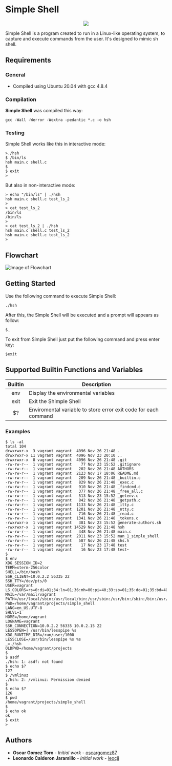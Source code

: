 ﻿#  Simple Shell

<p align="center">
<img src="https://miro.medium.com/max/740/1*lV2jcZgF3gczl2w_8TFXOg.png" />
</p>

Simple Shell is a program created to run in a Linux-like operating system, to capture and execute commands from the user. It's designed to mimic sh shell.

## Requirements

### General

-   Compiled using Ubuntu 20.04 with gcc 4.8.4

### Compilation

**Simple Shell** was compiled this way:

```
gcc -Wall -Werror -Wextra -pedantic *.c -o hsh
```
### Testing

Simple Shell works like this in interactive mode:

```
>./hsh
$ /bin/ls
hsh main.c shell.c
$
$ exit
>
```

But also in non-interactive mode:

```
> echo "/bin/ls" | ./hsh
hsh main.c shell.c test_ls_2
>
> cat test_ls_2
/bin/ls
/bin/ls
>
> cat test_ls_2 | ./hsh
hsh main.c shell.c test_ls_2
hsh main.c shell.c test_ls_2
>
```
## Flowchart

![Image of Flowchart](https://i.imgur.com/GUtPTTZ.jpg)
## Getting Started

Use the following command to execute Simple Shell:

    ./hsh
After this, the Simple Shell will be executed and a prompt will appears as follow:

    $_
To exit from Simple Shell just put the following command and press enter key:

    $exit

## Supported Builtin Functions and Variables

| Builtin | Description |
|:-------:| ----------- |
| env | Display the environmental variables |
| exit | Exit the Shimple Shell |
| $?| Enviromental variable to store error exit code for each command|


### Examples

```
$ ls -al
total 104
drwxrwxr-x  3 vagrant vagrant  4096 Nov 26 21:48 .
drwxrwxr-x 11 vagrant vagrant  4096 Nov 23 20:10 ..
drwxrwxr-x  8 vagrant vagrant  4096 Nov 26 21:48 .git
-rw-rw-r--  1 vagrant vagrant    77 Nov 23 15:52 .gitignore
-rw-rw-r--  1 vagrant vagrant   202 Nov 26 21:48 AUTHORS
-rw-rw-r--  1 vagrant vagrant  2123 Nov 17 18:06 README.md
-rw-rw-r--  1 vagrant vagrant   209 Nov 26 21:48 _builtin.c
-rw-rw-r--  1 vagrant vagrant   829 Nov 26 21:48 _exec.c
-rw-rw-r--  1 vagrant vagrant   910 Nov 26 21:48 _findcmd.c
-rw-rw-r--  1 vagrant vagrant   377 Nov 26 21:48 _free_all.c
-rw-rw-r--  1 vagrant vagrant   513 Nov 23 15:52 _getenv.c
-rw-rw-r--  1 vagrant vagrant   842 Nov 26 21:48 _getpath.c
-rw-rw-r--  1 vagrant vagrant  1133 Nov 26 21:48 _itty.c
-rw-rw-r--  1 vagrant vagrant  1201 Nov 26 21:48 _ntty.c
-rw-rw-r--  1 vagrant vagrant   716 Nov 26 21:48 _read.c
-rw-rw-r--  1 vagrant vagrant  1341 Nov 26 21:48 _tokens.c
-rwxrwxr-x  1 vagrant vagrant   381 Nov 23 15:52 generate-authors.sh
-rwxrwxr-x  1 vagrant vagrant 14529 Nov 26 21:48 hsh
-rw-rw-r--  1 vagrant vagrant   448 Nov 26 21:48 main.c
-rw-rw-r--  1 vagrant vagrant  2011 Nov 23 15:52 man_1_simple_shell
-rw-rw-r--  1 vagrant vagrant   587 Nov 26 21:48 shs.h
-rw-rw-r--  1 vagrant vagrant    17 Nov 23 17:48 test
-rw-rw-r--  1 vagrant vagrant    16 Nov 23 17:48 test~
$
$ env
XDG_SESSION_ID=2
TERM=xterm-256color
SHELL=/bin/bash
SSH_CLIENT=10.0.2.2 56335 22
SSH_TTY=/dev/pts/0
USER=vagrant
LS_COLORS=rs=0:di=01;34:ln=01;36:mh=00:pi=40;33:so=01;35:do=01;35:bd=40;33;01:cd=40;33;01:or=40;31;01:su=37;41:sg=30;43:ca=30;41:tw=30;42:ow=34;42:st=37;44:ex=01;32:*.tar=01;31:*.tgz=01;31:*.arj=01;31:*.taz=01;31:*.lzh=01;31:*.lzma=01;31:*.tlz=01;31:*.txz=01;31:*.zip=01;31:*.z=01;31:*.Z=01;31:*.dz=01;31:*.gz=01;31:*.lz=01;31:*.xz=01;31:*.bz2=01;31:*.bz=01;31:*.tbz=01;31:*.tbz2=01;31:*.tz=01;31:*.deb=01;31:*.rpm=01;31:*.jar=01;31:*.war=01;31:*.ear=01;31:*.sar=01;31:*.rar=01;31:*.ace=01;31:*.zoo=01;31:*.cpio=01;31:*.7z=01;31:*.rz=01;31:*.jpg=01;35:*.jpeg=01;35:*.gif=01;35:*.bmp=01;35:*.pbm=01;35:*.pgm=01;35:*.ppm=01;35:*.tga=01;35:*.xbm=01;35:*.xpm=01;35:*.tif=01;35:*.tiff=01;35:*.png=01;35:*.svg=01;35:*.svgz=01;35:*.mng=01;35:*.pcx=01;35:*.mov=01;35:*.mpg=01;35:*.mpeg=01;35:*.m2v=01;35:*.mkv=01;35:*.webm=01;35:*.ogm=01;35:*.mp4=01;35:*.m4v=01;35:*.mp4v=01;35:*.vob=01;35:*.qt=01;35:*.nuv=01;35:*.wmv=01;35:*.asf=01;35:*.rm=01;35:*.rmvb=01;35:*.flc=01;35:*.avi=01;35:*.fli=01;35:*.flv=01;35:*.gl=01;35:*.dl=01;35:*.xcf=01;35:*.xwd=01;35:*.yuv=01;35:*.cgm=01;35:*.emf=01;35:*.axv=01;35:*.anx=01;35:*.ogv=01;35:*.ogx=01;35:*.aac=00;36:*.au=00;36:*.flac=00;36:*.mid=00;36:*.midi=00;36:*.mka=00;36:*.mp3=00;36:*.mpc=00;36:*.ogg=00;36:*.ra=00;36:*.wav=00;36:*.axa=00;36:*.oga=00;36:*.spx=00;36:*.xspf=00;36:
MAIL=/var/mail/vagrant
PATH=/usr/local/sbin:/usr/local/bin:/usr/sbin:/usr/bin:/sbin:/bin:/usr/games:/usr/local/games
PWD=/home/vagrant/projects/simple_shell
LANG=en_US.UTF-8
SHLVL=1
HOME=/home/vagrant
LOGNAME=vagrant
SSH_CONNECTION=10.0.2.2 56335 10.0.2.15 22
LESSOPEN=| /usr/bin/lesspipe %s
XDG_RUNTIME_DIR=/run/user/1000
LESSCLOSE=/usr/bin/lesspipe %s %s
_=./hsh
OLDPWD=/home/vagrant/projects
$
$ asdf
./hsh: 1: asdf: not found
$ echo $?
127
$ /vmlinuz
./hsh: 2: /vmlinuz: Permission denied
$
$ echo $?
126
$ pwd
/home/vagrant/projects/simple_shell
$
$ echo ok
ok
$ exit
>
```

## Authors

* **Oscar Gomez Toro** - *Initial work* - [oscargomez87](https://github.com/oscargomez87)
* **Leonardo Calderon Jaramillo** - *Initial work* - [leocjj](https://github.com/leocjj)

